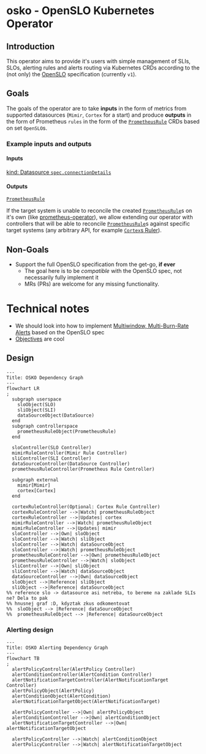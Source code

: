 # osko - OpenSLO Kubernetes Operator

## Introduction

This operator aims to provide it's users with simple management of SLIs, SLOs, alerting rules and alerts routing via Kubernetes CRDs according to the (not only) the [OpenSLO](https://github.com/OpenSLO/OpenSLO) specification (currently `v1`).

## Goals

The goals of the operator are to take **inputs** in the form of metrics from supported datasources (`Mimir`, `Cortex` for a start) and produce **outputs** in the form of Prometheus `rules` in the form of the [`PrometheusRule`](https://prometheus-operator.dev/docs/operator/design/#prometheusrule) CRDs based on set `OpenSLO`s.

### Example inputs and outputs

#### Inputs

[kind: Datasource `spec.connectionDetails`](https://github.com/oskoperator/osko/blob/main/apis/openslo/v1/datasource_types.go#L11)

#### Outputs

[`PrometheusRule`](https://prometheus-operator.dev/docs/operator/design/#prometheusrule)

If the target system is unable to reconcile the created [`PrometheusRule`](https://prometheus-operator.dev/docs/operator/design/#prometheusrule)s on it's own (like [prometheus-operator](https://github.com/prometheus-operator/prometheus-operator)), we allow extending our operator with controllers that will be able to reconcile [`PrometheusRule`](https://prometheus-operator.dev/docs/operator/design/#prometheusrule)s against specific target systems (any arbitrary API, for example [`Cortex`s Ruler](https://cortexmetrics.io/docs/api/#ruler)).

## Non-Goals

- Support the full OpenSLO specification from the get-go, **if ever**
  - The goal here is to be _compatible_ with the OpenSLO spec, not necessarily fully implement it
  - MRs (PRs) are welcome for any missing functionality.

# Technical notes

- We should look into how to implement [Multiwindow, Multi-Burn-Rate Alerts](https://sre.google/workbook/alerting-on-slos/#6-multiwindow-multi-burn-rate-alerts) based on the OpenSLO spec
  <!-- TODO(fourstepper): a little bookmark here for now, move somewhere else later -->
- [Objectives](https://github.com/OpenSLO/OpenSLO#objectives) are cool

## Design

```mermaid
---
Title: OSKO Dependency Graph
---
flowchart LR
;
  subgraph userspace
    sloObject(SLO)
    sliObject(SLI)
    dataSourceObject(DataSource)
  end
  subgraph controllerspace
    prometheusRuleObject(PrometheusRule)
  end

  sloController(SLO Controller)
  mimirRuleController(Mimir Rule Controller)
  sliController(SLI Controller)
  dataSourceController(DataSource Controller)
  prometheusRuleController(Prometheus Rule Controller)

  subgraph external
    mimir[Mimir]
    cortex[Cortex]
  end

  cortexRuleController(Optional: Cortex Rule Controller)
  cortexRuleController -->|Watch| prometheusRuleObject
  cortexRuleController -->|Updates| cortex
  mimirRuleController -->|Watch| prometheusRuleObject
  mimirRuleController -->|Updates| mimir
  sloController -->|Own| sloObject
  sloController -->|Watch| sliObject
  sloController -->|Watch| dataSourceObject
  sloController -->|Watch| prometheusRuleObject
  prometheusRuleController -->|Own| prometheusRuleObject
  prometheusRuleController -->|Watch| sloObject
  sliController -->|Own| sliObject
  sliController -->|Watch| dataSourceObject
  dataSourceController -->|Own| dataSourceObject
  sloObject -->|Reference| sliObject
  sliObject -->|Reference| dataSourceObject
%% reference slo -> datasource asi netreba, to bereme na zaklade SLIs ne? Dela to pak
%% hnusnej graf :D, kdyztak zkus odkomentovat
%%  sloObject --> |Reference| dataSourceObject
%%  prometheusRuleObject --> |Reference| dataSourceObject
```

### Alerting design

```mermaid
---
Title: OSKO Alerting Dependency Graph
---
flowchart TB
;
  alertPolicyController(AlertPolicy Controller)
  alertConditionController(AlertCondition Controller)
  alertNotificationTargetController(AlertNotificationTarget Controller)
  alertPolicyObject(AlertPolicy)
  alertConditionObject(AlertCondition)
  alertNotificationTargetObject(AlertNotificationTarget)
  
  alertPolicyController -->|Own| alertPolicyObject
  alertConditionController -->|Own| alertConditionObject
  alertNotificationTargetController -->|Own| alertNotificationTargetObject
  
  alertPolicyController -->|Watch| alertConditionObject
  alertPolicyController -->|Watch| alertNotificationTargetObject
```
